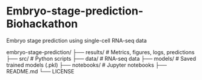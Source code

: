 # Embryo-stage-prediction-Biohackathon
Embryo stage prediction using single-cell RNA-seq data

embryo-stage-prediction/
├── results/    # Metrics, figures, logs, predictions
├── src/        # Python scripts
├── data/       # RNA-seq data
├── models/     # Saved trained models (.pkl)
├── notebooks/  # Jupyter notebooks 
├── README.md
└── LICENSE
